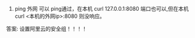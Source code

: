 1. ping 外网 可以 ping通过，在本机 curl 127.0.0.1:8080 端口也可以,但在本机 curl <本机的外网ip>:8080 则没响应。

答案: 设置阿里云的安全组！！！！

